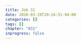 ```yaml
---
title: Job 31
date: 2020-03-28T20:24:51-04:00
categories: []
tags: []
chapter: "031"
inprogress: false
---
```



